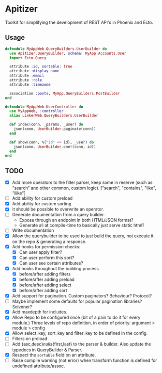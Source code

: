 # Apitizer

Toolkit for simplifying the development of REST API's in Phoenix and Ecto.

## Usage

```elixir
defmodule MyAppWeb.QueryBuilders.UserBuilder do
  use Apitizer.QueryBuilder, schema: MyApp.Accounts.User
  import Ecto.Query

  attribute :id, sortable: true
  attribute :display_name
  attribute :email
  attribute :role
  attribute :timezone

  association :posts, MyApp.QueryBuilders.PostBuilder
end

defmodule MyAppWeb.UserController do
  use MyAppWeb, :controller
  alias LinkerWeb.QueryBuilders.UserBuilder

  def index(conn, _params, _user) do
    json(conn, UserBuilder.paginate(conn))
  end

  def show(conn, %{"id" => id}, _user) do
    json(conn, UserBuilder.one!(conn, id))
  end
end
```

## TODO

- [X] Add more operators to the filter parser, keep some in reserve (such as
      "search" and other common, custom logic).
      ["search", "contains", "like", "ilike"]
- [ ] Add ability for custom preload
- [X] Add ability for custom sorting
- [X] It should be possible to overwrite an operator.
- [ ] Generate documentation from a query builder.
  - Expose through an endpoint in both HTML/JSON format?
  - Generate all at compile-time to basically just serve static html?
- [ ] Write documentation
- [X] Allow the querybuilder to be used to _just_ build the query, not execute it on
      the repo & generating a response.
- [X] Add hooks for permission checks:
  - [X] Can user apply filter?
  - [X] Can user perform this sort?
  - [X] Can user see certain attributes?
- [X] Add hooks throughout the building process
  - [X] before/after adding filters
  - [X] before/after adding preload
  - [X] before/after adding select
  - [X] before/after adding sort
- [X] Add support for pagination. Custom paginators? Behaviour? Protocol?
- [ ] Maybe implement some defaults for popular pagination libraries? Scivener?
- [X] Add maxdepth for includes.
- [X] Allow Repo to be configured once (bit of a pain to do it for every module.)
      Three levels of repo definition, in order of priority: argument > module > config
- [X] Allow select_key, sort_key and filter_key to be defined in the config.
- [ ] Filters on preload
- [ ] Add {asc,desc}_nulls_{first,last} to the parser & builder. Also update the
      typedocs in QueryBuilder & Parser.
- [X] Respect the `sortable` field on an attribute.
- [ ] Raise compile warning (not error) when transform function is defined for
      undefined attribute/assoc.
